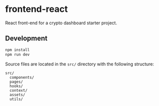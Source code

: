 # frontend-react

React front-end for a crypto dashboard starter project.

## Development

```bash
npm install
npm run dev
```

Source files are located in the `src/` directory with the following structure:

```
src/
  components/
  pages/
  hooks/
  context/
  assets/
  utils/
```
